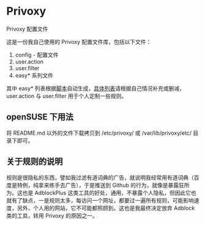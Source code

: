 Privoxy
=======

Privoxy 配置文件


这是一份我自己使用的 Privoxy 配置文件库，包括以下文件：

1. config - 配置文件
2. user.action 
3. user.filter
4. easy* 系列文件

其中 easy* 列表根据[脚本](http://andrwe.org/scripting/bash/privoxy-blocklist)自动生成，[具体列表](https://easylist.adblockplus.org/en/)请根据自己情况补充或删减，user.action 与 user.filter 用于个人定制一些规则。

## openSUSE 下用法

将 README.md 以外的文件下载拷贝到 /etc/privoxy/ 或 /var/lib/privoxy/etc/ 目录下即可。

## 关于规则的说明

规则是很隐私的东西，譬如我过滤有道词典的广告，就说明我经常用有道词典（百度是特例，纯拿来练手去广告），于是推送到 Github 的行为，就像是暴露狂所为。这也是 AdblockPlus 这类工具的好处，通用，不暴露个人隐私，但因此它也就有了缺点，一是规则太多，每访问一个网址，都要过一遍所有规则，可能影响速度，另外，个人用的网站，它不可能都照顾到。这也是我最终决定放弃 Adblock 类的工具，转用 Privoxy 的原因之一。
